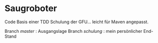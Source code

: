 # Saugroboter

Code Basis einer TDD Schulung der GFU... leicht für Maven angepasst.

Branch *master* : Ausgangslage
Branch *schulung* : mein persönlicher End-Stand
